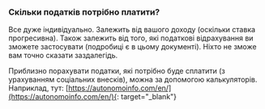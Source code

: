### Скільки податків потрібно платити?

Все дуже індивідуально. Залежить від вашого доходу (оскільки ставка прогресивна). Також залежить від того, які податкові
відрахування ви зможете застосувати (подробиці є в цьому документі). Ніхто не зможе вам точно сказати заздалегідь.

Приблизно порахувати податки, які потрібно буде сплатити (з урахуванням соціальних внесків), можна за допомогою
калькуляторів. Наприклад, тут: [https://autonomoinfo.com/en/](https://autonomoinfo.com/en/){: target="_blank"}
